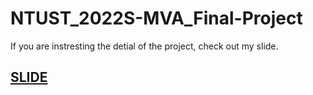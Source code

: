 # NTUST_2022S-MVA_Final-Project

If you are instresting the detial of the project, check out my slide.

## [SLIDE](https://docs.google.com/presentation/d/1m8VLk15WliHaohRCPgDeEjqYqKTU65x5pgZj2hwRd5Y/edit?usp=sharing)
